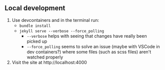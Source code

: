 ## Local development

1. Use devcontainers and in the terminal run:
    - `bundle install`
    - `jekyll serve --verbose --force_polling`
        - `--verbose` helps with seeing that changes have really been picked up
        - `--force_polling` seems to solve an issue (maybe with VSCode in dev containers?) where some files (such as scss files) aren't watched properly
2. Visit the site at http://localhost:4000
